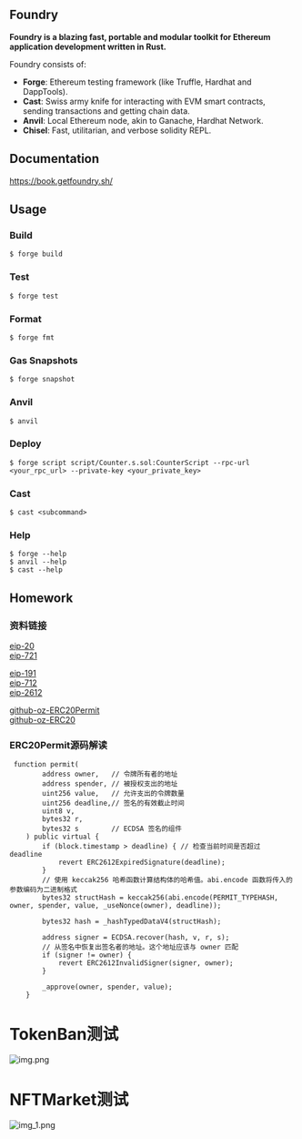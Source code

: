 ## Foundry

**Foundry is a blazing fast, portable and modular toolkit for Ethereum application development written in Rust.**

Foundry consists of:

-   **Forge**: Ethereum testing framework (like Truffle, Hardhat and DappTools).
-   **Cast**: Swiss army knife for interacting with EVM smart contracts, sending transactions and getting chain data.
-   **Anvil**: Local Ethereum node, akin to Ganache, Hardhat Network.
-   **Chisel**: Fast, utilitarian, and verbose solidity REPL.

## Documentation

https://book.getfoundry.sh/

## Usage

### Build

```shell
$ forge build
```

### Test

```shell
$ forge test
```

### Format

```shell
$ forge fmt
```

### Gas Snapshots

```shell
$ forge snapshot
```

### Anvil

```shell
$ anvil
```

### Deploy

```shell
$ forge script script/Counter.s.sol:CounterScript --rpc-url <your_rpc_url> --private-key <your_private_key>
```

### Cast

```shell
$ cast <subcommand>
```

### Help

```shell
$ forge --help
$ anvil --help
$ cast --help
```

## Homework

### 资料链接

[eip-20](https://eips.ethereum.org/EIPS/eip-20)   
[eip-721](https://eips.ethereum.org/EIPS/eip-721)   

[eip-191](https://eips.ethereum.org/EIPS/eip-191)   
[eip-712](https://eips.ethereum.org/EIPS/eip-712)   
[eip-2612](https://eips.ethereum.org/EIPS/eip-2612)


[github-oz-ERC20Permit](https://github.com/OpenZeppelin/openzeppelin-contracts/blob/master/contracts/token/ERC20/extensions/ERC20Permit.sol)    
[github-oz-ERC20](https://github.com/OpenZeppelin/openzeppelin-contracts/blob/master/contracts/token/ERC20/ERC20.sol)

### ERC20Permit源码解读

```solidity
 function permit(
        address owner,   // 令牌所有者的地址
        address spender, // 被授权支出的地址
        uint256 value,   // 允许支出的令牌数量
        uint256 deadline,// 签名的有效截止时间
        uint8 v,         
        bytes32 r,
        bytes32 s        // ECDSA 签名的组件
    ) public virtual {
        if (block.timestamp > deadline) { // 检查当前时间是否超过 deadline
            revert ERC2612ExpiredSignature(deadline);
        }
        // 使用 keccak256 哈希函数计算结构体的哈希值。abi.encode 函数将传入的参数编码为二进制格式 
        bytes32 structHash = keccak256(abi.encode(PERMIT_TYPEHASH, owner, spender, value, _useNonce(owner), deadline));

        bytes32 hash = _hashTypedDataV4(structHash);

        address signer = ECDSA.recover(hash, v, r, s);
        // 从签名中恢复出签名者的地址。这个地址应该与 owner 匹配
        if (signer != owner) {
            revert ERC2612InvalidSigner(signer, owner);
        }

        _approve(owner, spender, value);
    }
```
# TokenBan测试
![img.png](image/img.pngmg.png)

# NFTMarket测试

![img_1.png](image/img_1.png_1.png)
